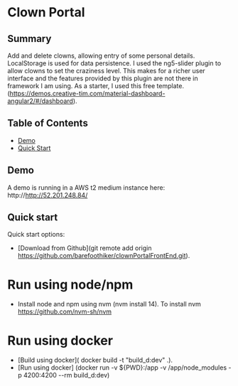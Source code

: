 # Clown Portal

## Summary

Add and delete clowns, allowing entry of some personal details.
LocalStorage is used for data persistence.
I used the ng5-slider plugin to allow clowns to set the craziness level. This makes for a richer user interface and the features provided by this plugin are not there in framework I am using.
As a starter, I used this free template. (https://demos.creative-tim.com/material-dashboard-angular2/#/dashboard).

## Table of Contents

* [Demo](#demo)
* [Quick Start](#quick-start)

## Demo

A demo is running in a AWS t2 medium instance here:
http://http://52.201.248.84/

## Quick start

Quick start options:

- [Download from Github](git remote add origin https://github.com/barefoothiker/clownPortalFrontEnd.git).
# Run using node/npm
- Install node and npm using nvm (nvm install 14). To install nvm
https://github.com/nvm-sh/nvm
# Run using docker
- [Build using docker]( docker build -t "build_d:dev"  .).
- [Run using docker] (docker run -v ${PWD}:/app -v /app/node_modules -p 4200:4200 --rm build_d:dev)
